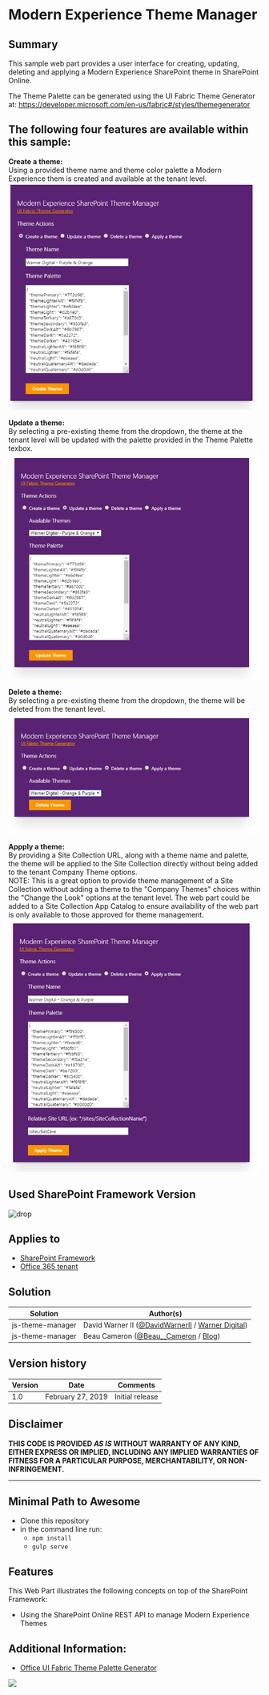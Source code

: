 # Modern Experience Theme Manager

## Summary
This sample web part provides a user interface for creating, updating, deleting and applying a Modern Experience SharePoint theme in SharePoint Online.

The Theme Palette can be generated using the UI Fabric Theme Generator at: https://developer.microsoft.com/en-us/fabric#/styles/themegenerator

<h2>The following four features are available within this sample:</h2>

<b>Create a theme:</b><br>
Using a provided theme name and theme color palette a Modern Experience them is created and available at the tenant level.
![preview](./assets/create-a-theme.png)

<b>Update a theme:</b><br>
By selecting a pre-existing theme from the dropdown, the theme at the tenant level will be updated with the palette provided in the Theme Palette texbox.
![preview](./assets/update-a-theme.png)

<b>Delete a theme:</b><br>
By selecting a pre-existing theme from the dropdown, the theme will be deleted from the tenant level.
![preview](./assets/delete-a-theme.png)

<b>Appply a theme:</b><br>
By providing a Site Collection URL, along with a theme name and palette, the theme will be applied to the Site Collection directly without being added to the tenant Company Theme options.<br>
NOTE: This is a great option to provide theme management of a Site Collection without adding a theme to the "Company Themes" choices within the "Change the Look" options at the tenant level. The web part could be added to a Site Collection App Catalog to ensure availability of the web part is only available to those approved for theme management.
![preview](./assets/apply-a-theme.png)


## Used SharePoint Framework Version 
![drop](https://img.shields.io/badge/drop-1.7.1-orange.svg)

## Applies to

* [SharePoint Framework](https:/dev.office.com/sharepoint)
* [Office 365 tenant](https://dev.office.com/sharepoint/docs/spfx/set-up-your-development-environment)


## Solution

Solution|Author(s)
--------|---------
js-theme-manager | David Warner II ([@DavidWarnerII](https://twitter.com/davidwarnerii) / [Warner Digital](http://warner.digital))
js-theme-manager | Beau Cameron ([@Beau__Cameron](https://twitter.com/@Beau__Cameron) / [Blog](https://beaucameron.net/))

## Version history

Version|Date|Comments
-------|----|--------
1.0|February 27, 2019|Initial release

## Disclaimer
**THIS CODE IS PROVIDED *AS IS* WITHOUT WARRANTY OF ANY KIND, EITHER EXPRESS OR IMPLIED, INCLUDING ANY IMPLIED WARRANTIES OF FITNESS FOR A PARTICULAR PURPOSE, MERCHANTABILITY, OR NON-INFRINGEMENT.**

---

## Minimal Path to Awesome

- Clone this repository
- in the command line run:
  - `npm install`
  - `gulp serve`



## Features
This Web Part illustrates the following concepts on top of the SharePoint Framework:

- Using the SharePoint Online REST API to manage Modern Experience Themes

## Additional Information:
- [Office UI Fabric Theme Palette Generator](https://developer.microsoft.com/en-us/fabric#/styles/themegenerator)

<img src="https://telemetry.sharepointpnp.com/sp-dev-fx-webparts/samples/js-theme-manager" />